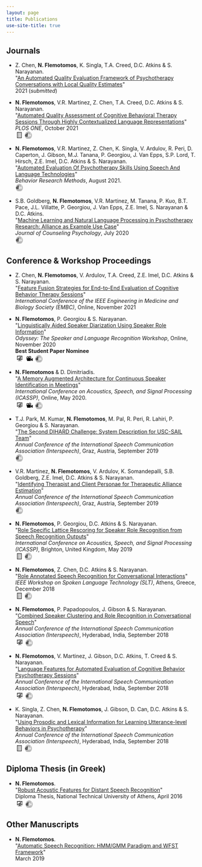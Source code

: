 ```yaml
---
layout: page
title: Publications
use-site-title: true
---
```


## Journals
<!-- * C.S. Soma, B. Wampold, __N. Flemotomos__, R. Peri, S. Narayanan, D.C. Atkins & Z.E. Imel. "The Silent Treatment?: Changes in patient emotional expression after silence". *(submitted)*
-->

* Z. Chen, __N. Flemotomos__, K. Singla, T.A. Creed, D.C. Atkins & S. Narayanan.   
"[An Automated Quality Evaluation Framework of Psychotherapy Conversations with Local Quality Estimates](/work/papers/2021_CBT_local_estimates.pdf)"  
2021 (*submitted*)

* __N. Flemotomos__, V.R. Martinez, Z. Chen, T.A. Creed, D.C. Atkins & S. Narayanan.  
"[Automated Quality Assessment of Cognitive Behavioral Therapy Sessions Through Highly Contextualized Language Representations](/work/papers/2021_PLOS_CBT_BERT.pdf)"  
*PLOS ONE*, October 2021  
[![Poster](/img/poster_logo.png)](/work/presentations/2021_ECEfestival_BERT_CBT_poster.pdf) [![DOI](/img/doi_logo_bw.png)](http://dx.doi.org/10.1371/journal.pone.0258639)

* __N. Flemotomos__, V.R. Martinez, Z. Chen, K. Singla, V. Ardulov, R. Peri, D. Caperton, J. Gibson, M.J. Tanana, P. Georgiou, J. Van Epps, S.P. Lord, T. Hirsch, Z.E. Imel, D.C. Atkins & S. Narayanan.   
"[Automated Evaluation Of Psychotherapy Skills Using Speech And Language Technologies](https://rdcu.be/crPrw)"  
*Behavior Research Methods*, August 2021.  
[![DOI](/img/doi_logo_bw.png)](http://dx.doi.org/10.3758/s13428-021-01623-4)

* S.B. Goldberg, __N. Flemotomos__, V.R. Martinez, M. Tanana, P. Kuo, B.T. Pace, J.L. Villatte, P. Georgiou, J. Van Epps, Z.E. Imel, S. Narayanan & D.C. Atkins.  
"[Machine Learning and Natural Language Processing in Psychotherapy Research: Alliance as Example Use Case](/work/papers/2020_JCP_ML_NLP_Alliance.pdf)"  
*Journal of Counseling Psychology*, July 2020  
[![DOI](/img/doi_logo_bw.png)](http://dx.doi.org/10.1037/cou0000382)

## Conference & Workshop Proceedings
* Z. Chen, __N. Flemotomos__, V. Ardulov, T.A. Creed, Z.E. Imel, D.C. Atkins & S. Narayanan.  
"[Feature Fusion Strategies for End-to-End Evaluation of Cognitive Behavior Therapy Sessions](/work/papers/2021_EMBC_Feature_Fusion_CBT.pdf)"  
*International Conference of the IEEE Engineering in Medicine and Biology Society (EMBC)*, Online, November 2021

* __N. Flemotomos__, P. Georgiou & S. Narayanan.  
"[Linguistically Aided Speaker Diarization Using Speaker Role Information](/work/papers/2020_ODYSSEY_Linguistically_Diarization_Roles.pdf)"  
*Odyssey: The Speaker and Language Recognition Workshop*, Online, November 2020  
__Best Student Paper Nominee__  
[![Slides](/img/slides_logo.png)](/work/presentations/2020_ODYSSEY_Linguistically_Diarization_Roles_pres.pdf) [![Video](/img/video_logo.png)](/work/presentations/2020_ODYSSEY_Linguistically_Diarization_Roles_vid.mp4) [![DOI](/img/doi_logo_bw.png)](http://dx.doi.org/10.21437/Odyssey.2020-17)  

* __N. Flemotomos__ & D. Dimitriadis.  
"[A Memory Augmented Architecture for Continuous Speaker Identification in Meetings](/work/papers/2020_ICASSP_RMC_MSR.pdf)"  
*International Conference on Acoustics, Speech, and Signal Processing (ICASSP)*, Online, May 2020.  
[![Slides](/img/slides_logo.png)](/work/presentations/2020_ICASSP_RMC_MSR_pres.pdf) [![Video](/img/video_logo.png)](/work/presentations/2020_ICASSP_RMC_MSR_vid.mp4) [![DOI](/img/doi_logo_bw.png)](http://dx.doi.org/10.1109/ICASSP40776.2020.9053152)

* T.J. Park, M. Kumar, __N. Flemotomos__, M. Pal, R. Peri, R. Lahiri, P. Georgiou & S. Narayanan.  
"[The Second DIHARD Challenge: System Description for USC-SAIL Team](/work/papers/2019_IS_DIHARD.pdf)"  
*Annual Conference of the International Speech Communication Association (Interspeech)*, Graz, Austria, September 2019  
[![DOI](/img/doi_logo_bw.png)](http://dx.doi.org/10.21437/Interspeech.2019-1903)

* V.R. Martinez, __N. Flemotomos__, V. Ardulov, K. Somandepalli, S.B. Goldberg, Z.E. Imel, D.C. Atkins & S. Narayanan.  
"[Identifying Therapist and Client Personae for Therapeutic Alliance Estimation](/work/papers/2019_IS_Personae_Alliance.pdf)"  
*Annual Conference of the International Speech Communication Association (Interspeech)*, Graz, Austria, September 2019  
[![DOI](/img/doi_logo_bw.png)](http://dx.doi.org/10.21437/Interspeech.2019-2829)

* __N. Flemotomos__, P. Georgiou, D.C. Atkins & S. Narayanan.  
"[Role Specific Lattice Rescoring for Speaker Role Recognition from Speech Recognition Outputs](/work/papers/2019_ICASSP_Role_Specific_ASR.pdf)"  
*International Conference on Acoustics, Speech, and Signal Processing (ICASSP)*, Brighton, United Kingdom, May 2019  
[![Poster](/img/poster_logo.png)](/work/presentations/2019_ICASSP_Role_Specific_ASR_poster.pdf) [![DOI](/img/doi_logo_bw.png)](http://dx.doi.org/10.1109/ICASSP.2019.8683900)

* __N. Flemotomos__, Z. Chen, D.C. Atkins & S. Narayanan.  
"[Role Annotated Speech Recognition for Conversational Interactions](/work/papers/2018_SLT_RASR.pdf)"  
*IEEE Workshop on Spoken Language Technology (SLT)*, Athens, Greece, December 2018  
[![Poster](/img/poster_logo.png)](/work/presentations/2018_SLT_RASR_poster.pdf) [![DOI](/img/doi_logo_bw.png)](http://dx.doi.org/10.1109/SLT.2018.8639611)

* __N. Flemotomos__, P. Papadopoulos, J. Gibson & S. Narayanan.  
"[Combined Speaker Clustering and Role Recognition in Conversational Speech](/work/papers/2018_IS_SpeakerClustering.pdf)"  
*Annual Conference of the International Speech Communication Association (Interspeech)*, Hyderabad, India, September 2018  
[![Slides](/img/slides_logo.png)](/work/presentations/2018_IS_SpeakerClustering_pres.pdf) [![DOI](/img/doi_logo_bw.png)](http://dx.doi.org/10.21437/Interspeech.2018-1654)

* __N. Flemotomos__, V. Martinez, J. Gibson, D.C. Atkins, T. Creed & S. Narayanan.  
"[Language Features for Automated Evaluation of Cognitive Behavior Psychotherapy Sessions](/work/papers/2018_IS_CBT_lang_features.pdf)"  
*Annual Conference of the International Speech Communication Association (Interspeech)*, Hyderabad, India, September 2018  
[![Slides](/img/slides_logo.png)](/work/presentations/2018_IS_CBT_lang_features_pres.pdf) [![DOI](/img/doi_logo_bw.png)](http://dx.doi.org/10.21437/Interspeech.2018-1518)

* K. Singla, Z. Chen, __N. Flemotomos__, J. Gibson, D. Can, D.C. Atkins & S. Narayanan.  
"[Using Prosodic and Lexical Information for Learning Utterance-level Behaviors in Psychotherapy](/work/papers/2018_IS_multimodal_MISC.pdf)"  
*Annual Conference of the International Speech Communication Association (Interspeech)*, Hyderabad, India, September 2018  
[![Poster](/img/poster_logo.png)](/work/presentations/2018_IS_multimodal_MISC_poster.pdf) [![DOI](/img/doi_logo_bw.png)](http://dx.doi.org/10.21437/Interspeech.2018-2551)

## Diploma Thesis (in Greek)

* __N. Flemotomos__.  
"[Robust Acoustic Features for Distant Speech Recognition](/work/thesis/Diploma_Thesis_NF_NTUA.pdf)"    
Diploma Thesis, National Technical University of Athens, April 2016  
[![Slides](/img/slides_logo.png)](/work/presentations/2016_NTUA_thesis_pres.pdf) [![DOI](/img/doi_logo_bw.png)](http://dx.doi.org/10.26240/heal.ntua.12402)

## Other Manuscripts 
* __N. Flemotomos__.  
"[Automatic Speech Recognition: HMM/GMM Paradigm and WFST Framework](/work/thesis/asr_wfst_tutorial_nf.pdf)"    
 March 2019
